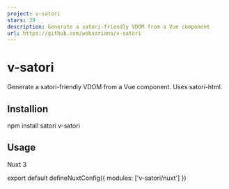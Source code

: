 ```yaml
---
project: v-satori
stars: 39
description: Generate a satori-friendly VDOM from a Vue component
url: https://github.com/wobsoriano/v-satori
---
```


v-satori
========

Generate a satori\-friendly VDOM from a Vue component. Uses satori-html.

Installion
----------

npm install satori v-satori

Usage
-----

Nuxt 3

export default defineNuxtConfig({
  modules: \['v-satori/nuxt'\]
})

<script setup>
defineProps({
  title: String,
  website: String,
})
</script\>

<template\>
  <div tw\="h-full w-full flex items-start justify-start border border-blue-500 border-\[12px\] bg-gray-50"\>
    <div tw\="flex items-start justify-start h-full"\>
      <div tw\="flex flex-col justify-between w-full h-full'"\>
        <h1 tw\="text-\[80px\] p-20 font-black text-left"\>
          {{ title }}
        </h1\>
        <div tw\="text-2xl pb-10 px-20 font-bold mb-0"\>
          {{ website }}
        </div\>
      </div\>
    </div\>
  </div\>
</template\>

// server/api/og.ts

import { satori } from 'v-satori'
import Image from '@/components/Image.vue'
// https://github.com/wobsoriano/unplugin-font-to-buffer
import Roboto from '@/lib/fonts/Roboto-Regular.ttf'

export default eventHandler(async (event) \=> {
  const query \= getQuery(event)

  const svg \= await satori(Image, {
    props: {
      title: query.title,
      website: query.website
    },
    width: 1200,
    height: 630,
    fonts: \[{
      name: 'Roboto',
      data: Roboto,
      weight: 400,
      style: 'normal',
    }\]
  })

  setHeader(event, 'Content-Type', 'image/svg+xml')

  return svg
})

You can then create new dynamic images by passing the following parameters to the API endpoint:

<script setup>
const title \= 'OG Image Generator using Nuxt and Satori'
const website \= 'v3.nuxtjs.org'
</script\>

<template\>
  <Head\>
    <Meta property\="og:image" :content\="\`/api/og?title=${title}&website=${website}\`" />
  </Head\>
</template\>

Output:

License
-------

MIT
